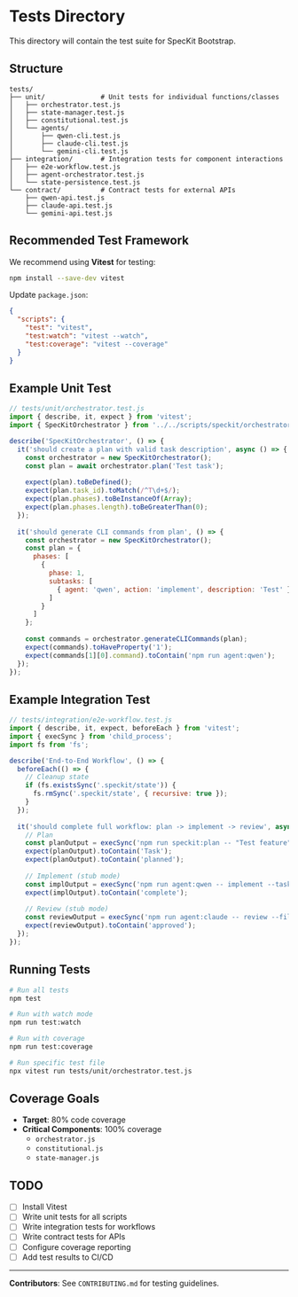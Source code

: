 # Tests Directory

This directory will contain the test suite for SpecKit Bootstrap.

## Structure

```
tests/
├── unit/              # Unit tests for individual functions/classes
│   ├── orchestrator.test.js
│   ├── state-manager.test.js
│   ├── constitutional.test.js
│   └── agents/
│       ├── qwen-cli.test.js
│       ├── claude-cli.test.js
│       └── gemini-cli.test.js
├── integration/       # Integration tests for component interactions
│   ├── e2e-workflow.test.js
│   ├── agent-orchestrator.test.js
│   └── state-persistence.test.js
└── contract/          # Contract tests for external APIs
    ├── qwen-api.test.js
    ├── claude-api.test.js
    └── gemini-api.test.js
```

## Recommended Test Framework

We recommend using **Vitest** for testing:

```bash
npm install --save-dev vitest
```

Update `package.json`:

```json
{
  "scripts": {
    "test": "vitest",
    "test:watch": "vitest --watch",
    "test:coverage": "vitest --coverage"
  }
}
```

## Example Unit Test

```javascript
// tests/unit/orchestrator.test.js
import { describe, it, expect } from 'vitest';
import { SpecKitOrchestrator } from '../../scripts/speckit/orchestrator.js';

describe('SpecKitOrchestrator', () => {
  it('should create a plan with valid task description', async () => {
    const orchestrator = new SpecKitOrchestrator();
    const plan = await orchestrator.plan('Test task');
    
    expect(plan).toBeDefined();
    expect(plan.task_id).toMatch(/^T\d+$/);
    expect(plan.phases).toBeInstanceOf(Array);
    expect(plan.phases.length).toBeGreaterThan(0);
  });
  
  it('should generate CLI commands from plan', () => {
    const orchestrator = new SpecKitOrchestrator();
    const plan = {
      phases: [
        {
          phase: 1,
          subtasks: [
            { agent: 'qwen', action: 'implement', description: 'Test' }
          ]
        }
      ]
    };
    
    const commands = orchestrator.generateCLICommands(plan);
    expect(commands).toHaveProperty('1');
    expect(commands[1][0].command).toContain('npm run agent:qwen');
  });
});
```

## Example Integration Test

```javascript
// tests/integration/e2e-workflow.test.js
import { describe, it, expect, beforeEach } from 'vitest';
import { execSync } from 'child_process';
import fs from 'fs';

describe('End-to-End Workflow', () => {
  beforeEach(() => {
    // Cleanup state
    if (fs.existsSync('.speckit/state')) {
      fs.rmSync('.speckit/state', { recursive: true });
    }
  });
  
  it('should complete full workflow: plan -> implement -> review', async () => {
    // Plan
    const planOutput = execSync('npm run speckit:plan -- "Test feature"').toString();
    expect(planOutput).toContain('Task');
    expect(planOutput).toContain('planned');
    
    // Implement (stub mode)
    const implOutput = execSync('npm run agent:qwen -- implement --task "Test"').toString();
    expect(implOutput).toContain('complete');
    
    // Review (stub mode)
    const reviewOutput = execSync('npm run agent:claude -- review --files "test.js"').toString();
    expect(reviewOutput).toContain('approved');
  });
});
```

## Running Tests

```bash
# Run all tests
npm test

# Run with watch mode
npm run test:watch

# Run with coverage
npm run test:coverage

# Run specific test file
npx vitest run tests/unit/orchestrator.test.js
```

## Coverage Goals

- **Target**: 80% code coverage
- **Critical Components**: 100% coverage
  - `orchestrator.js`
  - `constitutional.js`
  - `state-manager.js`

## TODO

- [ ] Install Vitest
- [ ] Write unit tests for all scripts
- [ ] Write integration tests for workflows
- [ ] Write contract tests for APIs
- [ ] Configure coverage reporting
- [ ] Add test results to CI/CD

---

**Contributors**: See `CONTRIBUTING.md` for testing guidelines.

